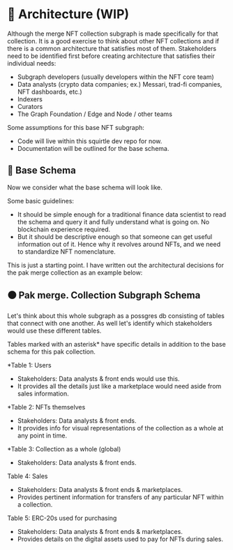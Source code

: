 # 🧱 Architecture (WIP)

Although the merge NFT collection subgraph is made specifically for that collection. It is a good exercise to think about other NFT collections and if there is a common architecture that satisfies most of them. Stakeholders need to be identified first before creating architecture that satisfies their individual needs:

- Subgraph developers (usually developers within the NFT core team)
- Data analysts (crypto data companies; ex.) Messari, trad-fi companies, NFT dashboards, etc.)
- Indexers
- Curators
- The Graph Foundation / Edge and Node / other teams

Some assumptions for this base NFT subgraph:

- Code will live within this squirtle dev repo for now.
- Documentation will be outlined for the base schema.

## 📄 Base Schema

Now we consider what the base schema will look like.

Some basic guidelines:

- It should be simple enough for a traditional finance data scientist to read the schema and query it and fully understand what is going on. No blockchain experience required.
- But it should be descriptive enough so that someone can get useful information out of it. Hence why it revolves around NFTs, and we need to standardize NFT nomenclature.

This is just a starting point. I have written out the architectural decisions for the pak merge collection as an example below:

## ⚫️ Pak merge. Collection Subgraph Schema

Let's think about this whole subgraph as a possgres db consisting of tables that connect with one another. As well let's identify which stakeholders would use these different tables.

Tables marked with an asterisk\* have specific details in addition to the base schema for this pak collection.

\*Table 1: Users

- Stakeholders: Data analysts & front ends would use this.
- It provides all the details just like a marketplace would need aside from sales information.

\*Table 2: NFTs themselves

- Stakeholders: Data analysts & front ends.
- It provides info for visual representations of the collection as a whole at any point in time.

\*Table 3: Collection as a whole (global)

- Stakeholders: Data analysts & front ends.

Table 4: Sales

- Stakeholders: Data analysts & front ends & marketplaces.
- Provides pertinent information for transfers of any particular NFT within a collection.

Table 5: ERC-20s used for purchasing

- Stakeholders: Data analysts & front ends & marketplaces.
- Provides details on the digital assets used to pay for NFTs during sales.
